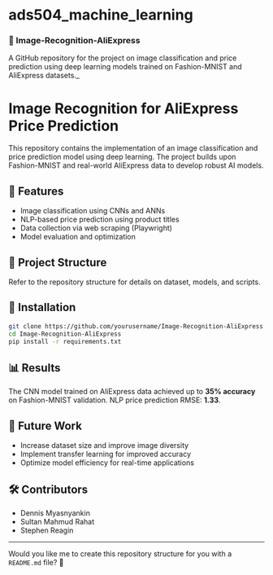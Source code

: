 # ads504_machine_learning


### **📂 Image-Recognition-AliExpress**
A GitHub repository for the project on image classification and price prediction using deep learning models trained on Fashion-MNIST and AliExpress datasets._


# Image Recognition for AliExpress Price Prediction

This repository contains the implementation of an image classification and price prediction model using deep learning. The project builds upon Fashion-MNIST and real-world AliExpress data to develop robust AI models.

## 🚀 Features
- Image classification using CNNs and ANNs
- NLP-based price prediction using product titles
- Data collection via web scraping (Playwright)
- Model evaluation and optimization

## 📂 Project Structure
Refer to the repository structure for details on dataset, models, and scripts.

## 🔧 Installation
```bash
git clone https://github.com/yourusername/Image-Recognition-AliExpress.git
cd Image-Recognition-AliExpress
pip install -r requirements.txt
```

## 📊 Results
The CNN model trained on AliExpress data achieved up to **35% accuracy** on Fashion-MNIST validation. NLP price prediction RMSE: **1.33**.

## 🔮 Future Work
- Increase dataset size and improve image diversity
- Implement transfer learning for improved accuracy
- Optimize model efficiency for real-time applications

## 🛠 Contributors
- Dennis Myasnyankin
- Sultan Mahmud Rahat
- Stephen Reagin


---

Would you like me to create this repository structure for you with a `README.md` file? 🚀
